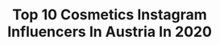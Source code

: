 ---
title: Top 10 Cosmetics Instagram Influencers In Austria In 2020
description: >-
  Find top cosmetics Instagram influencers in Austria in 2020. Most popular hashtags: #cosmetics #beauty #cosmetic #fashion.
platform: Instagram
profiles:
  - username: "caroemilie"
    fullname: >-
      Caroline
    location: "Austria"
    followers: 5774
    engagement: 1200
    commentsToLikes: 0.083549
    id: ck9wfk15cp6iq0j78dt1jo1zc
    verified: false
    hashtags: "#happymothersday, #beauty, #beautybloggers, #lacetop"
  - username: "thafreckledgirl"
    fullname: >-
      Natalie Haffar🐉
    location: "Austria"
    followers: 12858
    engagement: 850
    commentsToLikes: 0.025252
    id: ck8tdb6x62n8v0j78it1m3x1e
    verified: false
    hashtags: "#glitter, #beauty, #beautiful, #lifeyourlifetothefullest"
  - username: "caroline.lena"
    fullname: >-
      Lena Caroline | Vienna
    location: "Austria"
    followers: 10743
    engagement: 344
    commentsToLikes: 0.156805
    id: ck0w4tdkd0bjo0i19ho2fzyd7
    verified: false
    hashtags: "#lips, #blondegirl, #mensfashion, #femalemodel"
  - username: "gcjuergen"
    fullname: >-
      Gourmet-Coach Jürgen
    location: "Austria"
    followers: 3248
    engagement: 2621
    commentsToLikes: 0.060318
    id: ckap6dju9fg2z0i78z0e379te
    verified: false
    hashtags: "#fleisch, #antwort, #bier, #fragedestages"
  - username: "sheri_show"
    fullname: >-
      Sʜǫʟᴀᴡᴀ | شـقـلاوة
    location: "Austria"
    followers: 64568
    engagement: 217
    commentsToLikes: 0.069625
    id: ck8ta6eejqlzf0j78zskkwc4n
    verified: false
    hashtags: "#cosmetics, #fashion, #kurds, #loreal"
  - username: "rim_smith7"
    fullname: >-
      𝐑 𝐢 𝐦  𝐒 𝐦 𝐢 𝐭 𝐡
    location: "Austria"
    followers: 3685
    engagement: 1220
    commentsToLikes: 0.039627
    id: ck8t0zjaatwtr0j78psklk4mw
    verified: false
    hashtags: "#bestoftheday, #stone, #accessory, #accessories"
  - username: "heartblood"
    fullname: >-
      RAPHAELA FUCHS, MA
    location: "Austria"
    followers: 36282
    engagement: 170
    commentsToLikes: 0.062513
    id: ck8tcz88p191w0j780bgjf2gy
    verified: false
    hashtags: "#newbalance530, #wienergeflecht, #appleairpods, #ralphlauren"
  - username: "shadesbynina"
    fullname: >-
      N I N A 🖤 Make Up Artist
    location: "Austria"
    followers: 7765
    engagement: 1414
    commentsToLikes: 0.097957
    id: ck8t0ixkis7tt0j7848javd0l
    verified: false
    hashtags: "#makeup4glam, #hibiscusflower, #expectopatronum, #beautygiveaway"
  - username: "_phil_makeup"
    fullname: >-
      Phil makeup
    location: "Austria"
    followers: 4245
    engagement: 1310
    commentsToLikes: 0.091526
    id: ck9wdoqjggkbk0j78onvy9hyp
    verified: false
    hashtags: "#newvideo, #dragon, #makeupjunkie, #highbeauty"
  - username: "chriss_cross"
    fullname: >-
      Chryssanthi Kavazi
    location: "Austria"
    followers: 332865
    engagement: 854
    commentsToLikes: 0.009157
    id: ck0u9tg56amsr0i1932oln05u
    verified: true
    hashtags: "#onelove, #christmas2019, #anzeigewegenmarkierung, #teampinguin"
---